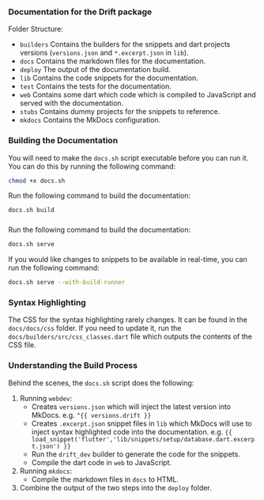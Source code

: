 ### Documentation for the Drift package

Folder Structure:

- `builders` Contains the builders for the snippets and dart projects versions (`versions.json` and `*.excerpt.json` in `lib`).
- `docs` Contains the markdown files for the documentation.
- `deploy` The output of the documentation build.
- `lib` Contains the code snippets for the documentation.
- `test` Contains the tests for the documentation.
- `web` Contains some dart which code which is compiled to JavaScript and served with the documentation.
- `stubs` Contains dummy projects for the snippets to reference.
- `mkdocs` Contains the MkDocs configuration.

### Building the Documentation
You will need to make the `docs.sh` script executable before you can run it. You can do this by running the following command:

```bash
chmod +x docs.sh
```

Run the following command to build the documentation:

```bash
docs.sh build
```

### 
Run the following command to build the documentation:

```bash
docs.sh serve
```

If you would like changes to snippets to be available in real-time, you can run the following command:

```bash
docs.sh serve --with-build-runner
```

### Syntax Highlighting
The CSS for the syntax highlighting rarely changes. It can be found in the `docs/docs/css` folder. If you need to update it, run the `docs/builders/src/css_classes.dart` file which outputs the contents of the CSS file.


### Understanding the Build Process

Behind the scenes, the `docs.sh` script does the following:
1. Running `webdev`:
    - Creates `versions.json` which will inject the latest version into MkDocs. e.g. `^{{ versions.drift }}`
    - Creates `.excerpt.json` snippet files in `lib` which MkDocs will use to inject syntax highlighted code into the documentation. e.g. `{{ load_snippet('flutter','lib/snippets/setup/database.dart.excerpt.json') }}`
    - Run the `drift_dev` builder to generate the code for the snippets.
    - Compile the dart code in `web` to JavaScript.
2. Running `mkdocs`:
    - Compile the markdown files in `docs` to HTML.
3. Combine the output of the two steps into the `deploy` folder.

